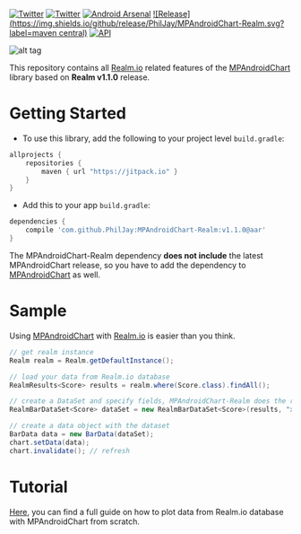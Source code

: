 [![Twitter](https://img.shields.io/badge/Twitter-@PhilippJahoda-blue.svg?style=flat)](http://twitter.com/philippjahoda)
[![Twitter](https://img.shields.io/badge/Twitter-@mpandroidchart-blue.svg?style=flat)](http://twitter.com/mpandroidchart)
[![Android Arsenal](https://img.shields.io/badge/Android%20Arsenal-MPAndroidChart--Realm-green.svg?style=true)](https://android-arsenal.com/details/1/3838)
[![Release](https://img.shields.io/github/release/PhilJay/MPAndroidChart-Realm.svg?label=maven central)](https://jitpack.io/#PhilJay/MPAndroidChart-Realm)      [![API](https://img.shields.io/badge/API-16%2B-green.svg?style=flat)](https://android-arsenal.com/api?level=16)

![alt tag](https://raw.github.com/PhilJay/MPAndroidChart-Realm/master/design/feature_graphic.png)

This repository contains all [Realm.io](http://realm.io) related features of the [MPAndroidChart](https://github.com/PhilJay/MPAndroidChart) library based on **Realm v1.1.0** release.

# Getting Started

 - To use this library, add the following to your project level `build.gradle`:
```gradle
allprojects {
	repositories {
		maven { url "https://jitpack.io" }
	}
}
```
 - Add this to your app `build.gradle`:
```gradle
dependencies {
	compile 'com.github.PhilJay:MPAndroidChart-Realm:v1.1.0@aar'
}
```

The MPAndroidChart-Realm dependency **does not include** the latest MPAndroidChart release, so you have to add the dependency to [MPAndroidChart](https://github.com/PhilJay/MPAndroidChart#usage) as well.

# Sample

Using [MPAndroidChart](https://github.com/PhilJay/MPAndroidChart) with [Realm.io](https://realm.io) is easier than you think.

```java
// get realm instance
Realm realm = Realm.getDefaultInstance();

// load your data from Realm.io database
RealmResults<Score> results = realm.where(Score.class).findAll();

// create a DataSet and specify fields, MPAndroidChart-Realm does the rest
RealmBarDataSet<Score> dataSet = new RealmBarDataSet<Score>(results, "xValue", "yValue");

// create a data object with the dataset 
BarData data = new BarData(dataSet);
chart.setData(data);
chart.invalidate(); // refresh
```

# Tutorial

[Here](https://github.com/PhilJay/MPAndroidChart-Realm/wiki/Realm.io-database-integration), you can find a full guide on how to plot data from Realm.io database with MPAndroidChart from scratch.
